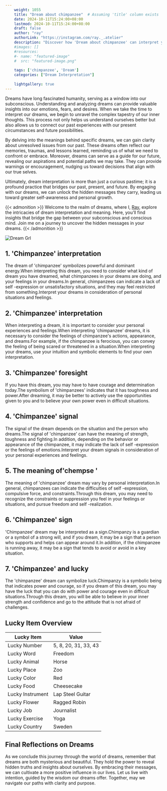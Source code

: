 ```yaml
---
    weight: 1055
    title: "Dream about chimpanzee"  # Assuming 'title' column exists
    date: 2024-10-11T15:24:00+08:00
    lastmod: 2024-10-11T15:24:00+08:00
    draft: false
    author: "ray"
    authorLink: "https://instagram.com/ray._.atelier"
    description: "Discover how 'Dream about chimpanzee' can interpret your future and uncover its significant meanings in your life."
    #images: []
    #resources:
    #- name: "featured-image"
    #  src: "featured-image.png"
    
    tags: ['chimpanzee', 'Dream']
    categories: ["Dream Interpretation"]
    
    lightgallery: true
---
```

    
Dreams have long fascinated humanity, serving as a window into our subconscious. Understanding and analyzing dreams can provide valuable insights into our emotions, fears, and desires. When we take the time to interpret our dreams, we begin to unravel the complex tapestry of our inner thoughts. This process not only helps us understand ourselves better but also allows us to connect our past experiences with our present circumstances and future possibilities.

By delving into the meanings behind specific dreams, we can gain clarity about unresolved issues from our past. These dreams often reflect our memories, traumas, and lessons learned, reminding us of what we need to confront or embrace. Moreover, dreams can serve as a guide for our future, revealing our aspirations and potential paths we may take. They can provide warnings or encouragement, nudging us toward decisions that align with our true selves.

Ultimately, dream interpretation is more than just a curious pastime; it is a profound practice that bridges our past, present, and future. By engaging with our dreams, we can unlock the hidden messages they carry, leading us toward greater self-awareness and personal growth.

{{< admonition >}}
Welcome to the realm of dreams, where I, [Ray](https://instagram.com/ray._.atelier), explore the intricacies of dream interpretation and meaning. Here, you’ll find insights that bridge the gap between your subconscious and conscious mind. Join me on a journey to uncover the hidden messages in your dreams.
{{< /admonition >}}

![Dream Grl](https://cdn.pixabay.com/photo/2017/11/02/03/35/gothic-2910057_1280.jpg "Dream Grl")

## 1. 'Chimpanzee' interpretation
The dream of 'chimpanzee' symbolizes powerful and dominant energy.When interpreting this dream, you need to consider what kind of dream you have dreamed, what chimpanzees in your dreams are doing, and your feelings in your dreams.In general, chimpanzees can indicate a lack of self -expression or unsatisfactory situations, and they may feel restricted from something.Interpret your dreams in consideration of personal situations and feelings.

## 2. 'Chimpanzee' interpretation
When interpreting a dream, it is important to consider your personal experiences and feelings.When interpreting 'chimpanzee' dreams, it is necessary to consider the feelings of chimpanzee's actions, appearance, and dreams.For example, if the chimpanzee is ferocious, you can convey the feeling of being scared or threatened in a situation.When interpreting your dreams, use your intuition and symbolic elements to find your own interpretation.

## 3. 'Chimpanzee' foresight
If you have this dream, you may have to have courage and determination today.The symbolism of 'chimpanzees' indicates that it has toughness and power.After dreaming, it may be better to actively use the opportunities given to you and to believe your own power even in difficult situations.

## 4. 'Chimpanzee' signal
The signal of the dream depends on the situation and the person who dreams.The signal of 'chimpanzee' can have the meaning of strength, toughness and fighting.In addition, depending on the behavior or appearance of the chimpanzee, it may indicate the lack of self -expression or the feelings of emotions.Interpret your dream signals in consideration of your personal experiences and feelings.

## 5. The meaning of'chempse '
The meaning of 'chimpanzee' dream may vary by personal interpretation.In general, chimpanzees can indicate the difficulties of self -expression, compulsive force, and constraints.Through this dream, you may need to recognize the constraints or suppression you feel in your feelings or situations, and pursue freedom and self -realization.

## 6. 'Chimpanzee' sign
'Chimpanzee' dream may be interpreted as a sign.Chimpanzy is a guardian or a symbol of a strong will, and if you dream, it may be a sign that a person who supports and helps can appear around it.In addition, if the chimpanzee is running away, it may be a sign that tends to avoid or avoid in a key situation.

## 7. 'Chimpanzee' and lucky
The 'chimpanzee' dream can symbolize luck.Chimpanzy is a symbolic being that indicates power and courage, so if you dream of this dream, you may have the luck that you can do with power and courage even in difficult situations.Through this dream, you will be able to believe in your inner strength and confidence and go to the attitude that is not afraid of challenges.

## Lucky Item Overview
| Lucky Item          | Value              |
|---------------|--------------------|
| Lucky Number        | 5, 8, 20, 31, 33, 43  |
| Lucky Word          | Freedom |
| Lucky Animal        | Horse |
| Lucky Place         | Zoo     |
| Lucky Color         | Red     |
| Lucky Food          | Cheesecake      |
| Lucky Instrument    | Lap Steel Guitar |
| Lucky Flower        | Ragged Robin    |
| Lucky Job           | Journalist       |
| Lucky Exercise      | Yoga  |
| Lucky Country       | Sweden    |


##  Final Reflections on Dreams

As we conclude this journey through the world of dreams, remember that dreams are both mysterious and beautiful. They hold the power to reveal hidden truths and insights about ourselves. By embracing their messages, we can cultivate a more positive influence in our lives. Let us live with intention, guided by the wisdom our dreams offer. Together, may we navigate our paths with clarity and purpose.
